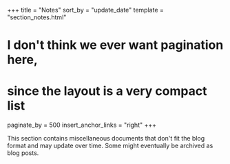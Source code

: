 +++
title = "Notes"
sort_by = "update_date"
template = "section_notes.html"
# I don't think we ever want pagination here,
# since the layout is a very compact list
paginate_by = 500
insert_anchor_links = "right"
+++

This section contains miscellaneous documents
that don't fit the blog format and may update over time.
Some might eventually be archived as blog posts.
